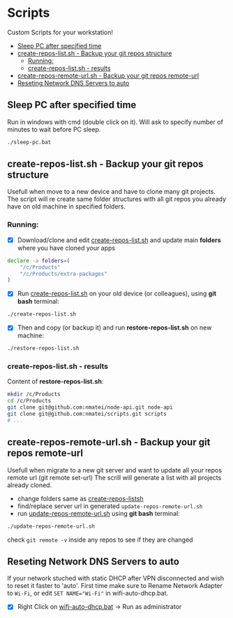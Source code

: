# Scripts

Custom Scripts for your workstation!

<!-- START doctoc generated TOC please keep comment here to allow auto update -->
<!-- DON'T EDIT THIS SECTION, INSTEAD RE-RUN doctoc TO UPDATE -->


- [Sleep PC after specified time](#sleep-pc-after-specified-time)
- [create-repos-list.sh - Backup your git repos structure](#create-repos-listsh---backup-your-git-repos-structure)
  - [Running:](#running)
  - [create-repos-list.sh - results](#create-repos-listsh---results)
- [create-repos-remote-url.sh - Backup your git repos remote-url](#create-repos-remote-urlsh---backup-your-git-repos-remote-url)
- [Reseting Network DNS Servers to auto](#reseting-network-dns-servers-to-auto)

<!-- END doctoc generated TOC please keep comment here to allow auto update -->


## Sleep PC after specified time

Run in windows with cmd (double click on it).
Will ask to specify number of minutes to wait before PC sleep.

```sh
./sleep-pc.bat
```


## create-repos-list.sh - Backup your git repos structure

Usefull when move to a new device and have to clone many git projects.
The script will re create same folder structures with all git repos you already have on old machine in specified folders.

### Running:

- [x] Download/clone and edit [create-repos-list.sh](create-repos-list.sh) and update main **folders** where you have cloned your apps

```sh
declare -a folders=(
    "/c/Products"
    "/c/Products/extra-packages"
)
```

- [x] Run [create-repos-list.sh](create-repos-list.sh) on your old device (or colleagues), using **git bash** terminal:

```sh
./create-repos-list.sh
```

- [x] Then and copy (or backup it) and run **restore-repos-list.sh** on new machine:

```sh
./restore-repos-list.sh
```

### create-repos-list.sh - results

Content of **restore-repos-list.sh**:

```sh
mkdir /c/Products
cd /c/Products
git clone git@github.com:nmatei/node-api.git node-api
git clone git@github.com:nmatei/scripts.git scripts
# ...
```


## create-repos-remote-url.sh - Backup your git repos remote-url

Usefull when migrate to a new git server and want to update all your repos remote url (git remote set-url)
The scrill will generate a list with all projects already cloned.

- change folders same as [create-repos-listsh](#create-repos-listsh---backup-your-git-repos-structure)
- find/replace server url in generated `update-repos-remote-url.sh`
- run [update-repos-remote-url.sh](update-repos-remote-url.sh) using **git bash** terminal:
```sh
./update-repos-remote-url.sh
```

check `git remote -v` inside any repos to see if they are changed

## Reseting Network DNS Servers to auto

If your network stuched with static DHCP after VPN disconnected and wish to reset it faster to 'auto'.
First time make sure to Rename Network Adapter to `Wi-Fi`, or edit `SET NAME="Wi-Fi"` in wifi-auto-dhcp.bat.

- [x] Right Click on [wifi-auto-dhcp.bat](wifi-auto-dhcp.bat) -> Run as administrator
